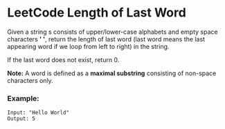 # LeetCode Length of Last Word

Given a string s consists of upper/lower-case alphabets and empty space characters **' '**, return the length of last word (last word means the last appearing word if we loop from left to right) in the string.

If the last word does not exist, return 0.

**Note:** A word is defined as a **maximal substring** consisting of non-space characters only.

### Example:
```
Input: "Hello World"
Output: 5
```
